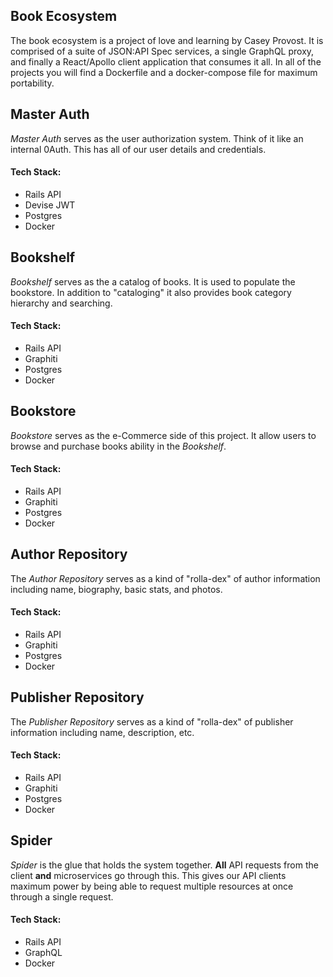 ## Book Ecosystem
  
The book ecosystem is a project of love and learning by Casey Provost. It is comprised of a suite of JSON:API Spec services, a single GraphQL proxy, and finally a React/Apollo client application that consumes it all. In all of the projects you will find a Dockerfile and a docker-compose file for maximum portability. 

## Master Auth                                                  

*Master Auth* serves as the user authorization system. Think of it like an internal 0Auth. This has all of our user details and credentials.

#### Tech Stack:

* Rails API
* Devise JWT
* Postgres
* Docker

## Bookshelf

*Bookshelf* serves as the a catalog of books. It is used to populate the bookstore. In addition to "cataloging" it also provides book category hierarchy and searching.

#### Tech Stack:

* Rails API
* Graphiti
* Postgres
* Docker

## Bookstore

*Bookstore* serves as the e-Commerce side of this project. It allow users to browse and purchase books ability in the *Bookshelf*.

#### Tech Stack:

* Rails API
* Graphiti
* Postgres
* Docker

## Author Repository

The *Author Repository* serves as a kind of "rolla-dex" of author information including name, biography, basic stats, and photos.

#### Tech Stack:

* Rails API
* Graphiti
* Postgres
* Docker

## Publisher Repository

The *Publisher Repository* serves as a kind of "rolla-dex" of publisher information including name, description, etc.

#### Tech Stack:

* Rails API
* Graphiti
* Postgres
* Docker

## Spider

*Spider* is the glue that holds the system together. **All** API requests from the client **and** microservices go through this. This gives our API clients maximum power by being able to request multiple resources at once through a single request.

#### Tech Stack:

* Rails API
* GraphQL
* Docker
